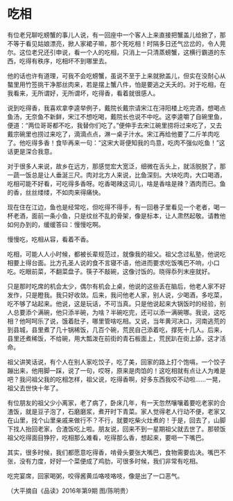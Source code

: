 # 吃相

有位老兄聊吃螃蟹的事儿人说，有一回座中一个客人上来直接把蟹盖儿给掀了，那不等于看见姑娘漂亮，掀人家裙子嘛，那个死吃相！时隔多日还气岔岔的，令人莞尔。这位老兄还引申说，看一个人的吃相，只消上一只清蒸螃蟹，这横行霸道的东西，吃得有秩序，吃相坏不到哪里去。 

他的话也许有道理，可我不会吃螃蟹，虽说不至于上来就掀盖儿，但实在没耐心从螯里用竹签挑干净那丝肉来，若是摆上蟹八件，怕是要逃之夭夭的。对于吃相，在我看来，无所谓好，无所谓坏，吃得香，看着就很感人。 

说到吃得香，我喜欢拿李逵举例子，戴院长戴宗请宋江在浔阳楼上吃完酒，想喝点鱼汤，无奈鱼不新鲜，宋江不想吃喝，戴院长也说不中吃。这李逵嚼了自碗里鱼，便道：“两位哥哥都不吃，我替你们吃了。”便伸手去宋江碗里捞将过来吃了，又去戴宗碗里也捞过来吃了，滴滴点点，淋一桌子汁水。宋江再给他要了二斤羊肉吃了。他吃得多香！食毕再来一句：“这宋大哥便知我的鸟意，吃肉不强似吃鱼！”这话更是深合我意。 

对于很多人来说，故乡在远方，那感觉宏大宽泛，细微在舌头上，就活脱脱了，那一蔬一饭总是让人垂涎三尺。肉对北方人来说，比鱼深刻。大块吃肉，大口喝酒，吃相可能不好看，可吃得多香呀。吃香喝辣这词儿，啥是香啥是辣？酒肉而已。鱼的香，丝丝缕缕，不如肉来得痛快。 

现在住在江边，鱼也是经常吃，但吃得不得手，有一回巷子里看见一个老者，喝一杯老酒，面前一条小鱼，只是纹丝不乱的骨架，像是标本，让人肃然起敬。请教他如何办到的，缓缓答曰：慢慢吃啊。 

慢慢吃，吃相从容，看着不香。 

吃相，可能人人小时候，都被长辈规范过，就像我的祖父。祖父念过私塾，他说吃相要上得台面。比方孔圣人说的食不言寝不语，他进而要求吃饭嘴巴不响，小口吃。吃眼前菜，不翻菜盘子。筷子不敲碗，这像讨饭的。晓得忝列末座就好。 

只是那时吃席的机会太少，偶尔有机会上桌，他说的这些丢在脑后，他老人家不好发作，只是瞪我。我只好收敛。后来，我问他老人家，别人说，少喝酒，多吃菜，吃不够了站起来。他说，这是玩话，不可当真。只是他说起来大锅饭时的经验，别人总要添个满碗，他只添半碗，为啥？半碗吃完，还可以添一满碗哪。我说，这吃相？他呵呵乐了说，饿着肚子，哪里管啥吃相。又说，当年黄河决口，河南逃荒的到县城，县里煮了几十锅稀饭，几百个碗，荒民自己添着吃，撑死十几人。后来，县里还煮稀饭，不给碗，用大瓢泼在前街的青石板面上，荒民趴在街上舔，这才活命。 

祖父讲笑话说，有个人在别人家吃饺子，吃了美，回家的路上打个饱嗝，一个饺子蹦出来，他用脚一踩，说了一句，哎呀，原来是肉馅的！这吃相就有点让人为难是吧？我问祖父我的吃相怎样，祖父说，吃得香啊，好多东西我咬不动啦……一晃，祖父去世快十年了。 

有位朋友的祖父少小离家，老了病了，卧床几年，有一天忽然嚷嚷着要吃老家的合渣饭，就是豆子泡了，石磨磨浆，煮开时下青菜。家人觉得老人行动不便，老家又在山里，找个山里亲戚来做行不？不行，就要吃柴火灶煮的！于是，回去了，山脚下找人抬回老家，合渣饭吃上啦。朋友说，回来不到一星期祖父就去世了。那顿饭祖父吃得面目狰狞，吃相那么难看，吃得那么香，想起来，要咂一下嘴巴。 

其实，很多时候，我们都愿意吃得香，啃骨头要张大嘴巴，食物需要齿决。嘴巴不张，没有力度，好好一个菜便成了鸡肋，可很多时候，我们非常有吃相。 

吃完宴席，回家喝粥，咬得酱黄瓜咯吱咯吱，像是出了一口恶气。 

（大平摘自《品读》2016年第9期 图/陈明贵）